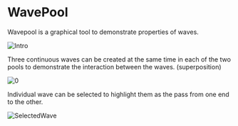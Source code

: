 # WavePool

Wavepool is a graphical tool to demonstrate properties of waves. 

![Intro](https://user-images.githubusercontent.com/28429345/111987251-b8485e00-8b5a-11eb-945c-e5d5b8c9dbe5.png)

Three continuous waves can be created at the same time in each of the two pools to demonstrate the interaction between the waves. (superposition)

![0](https://user-images.githubusercontent.com/28429345/111987087-79b2a380-8b5a-11eb-8a37-8bf2a92f89ef.png)

Individual wave can be selected to highlight them as the pass from one end to the other.

![SelectedWave](https://user-images.githubusercontent.com/28429345/111988311-132e8500-8b5c-11eb-82bd-b8ad6b0b2fd2.png)
